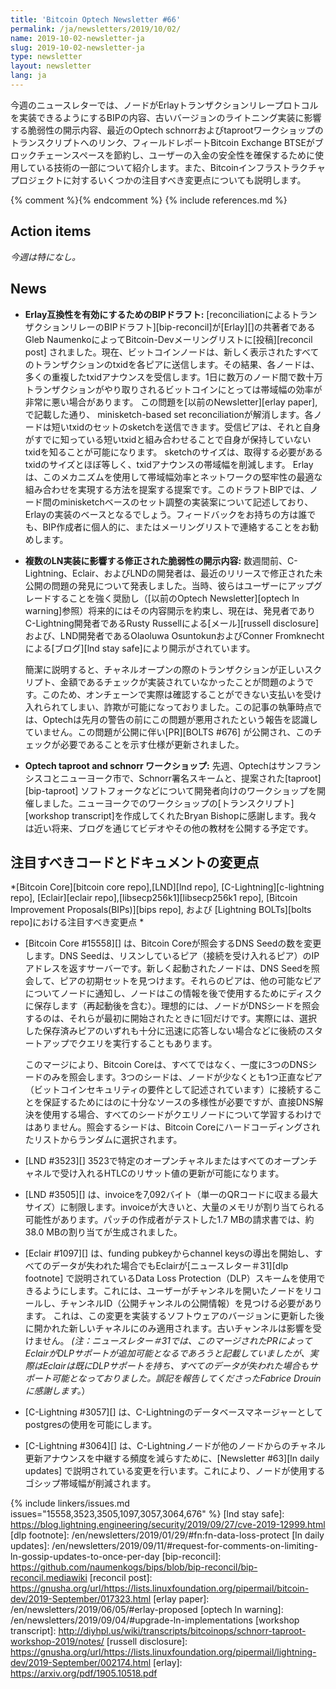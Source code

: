 ```yaml
---
title: 'Bitcoin Optech Newsletter #66'
permalink: /ja/newsletters/2019/10/02/
name: 2019-10-02-newsletter-ja
slug: 2019-10-02-newsletter-ja
type: newsletter
layout: newsletter
lang: ja
---
```

今週のニュースレターでは、ノードがErlayトランザクションリレープロトコルを実装できるようにするBIPの内容、古いバージョンのライトニング実装に影響する脆弱性の開示内容、最近のOptech schnorrおよびtaprootワークショップのトランスクリプトへのリンク、フィールドレポートBitcoin Exchange BTSEがブロックチェーンスペースを節約し、ユーザーの入金の安全性を確保するために使用している技術の一部について紹介します。また、Bitcoinインフラストラクチャプロジェクトに対するいくつかの注目すべき変更点についても説明します。

{% comment %}<!-- include references.md below the fold but above any Jekyll/Liquid variables-->{% endcomment %}
{% include references.md %}

## Action items

*今週は特になし。*

## News

- **Erlay互換性を有効にするためのBIPドラフト:** [reconciliationによるトランザクションリレーのBIPドラフト][bip-reconcil]が[Erlay][]の共著者であるGleb NaumenkoによってBitcoin-Devメーリングリストに[投稿][reconcil post] されました。現在、ビットコインノードは、新しく表示されたすべてのトランザクションのtxidを各ピアに送信します。その結果、各ノードは、多くの重複したtxidアナウンスを受信します。1日に数万のノード間で数十万トランザクションがやり取りされるビットコインにとっては帯域幅の効率が非常に悪い場合があります。
この問題を[以前のNewsletter][erlay paper],で記載した通り、 minisketch-based set reconciliationが解消します。各ノードは短いtxidのセットのsketchを送信できます。受信ピアは、それと自身がすでに知っている短いtxidと組み合わせることで自身が保持していないtxidを知ることが可能になります。
sketchのサイズは、取得する必要があるtxidのサイズとほぼ等しく、txidアナウンスの帯域幅を削減します。 Erlayは、このメカニズムを使用して帯域幅効率とネットワークの堅牢性の最適な組み合わせを実現する方法を提案する提案です。このドラフトBIPでは、ノード間のminisketchベースのセット調整の実装案について記述しており、Erlayの実装のベースとなるでしょう。フィードバックをお持ちの方は誰でも、BIP作成者に個人的に、またはメーリングリストで連絡することをお勧めします。


- **複数のLN実装に影響する修正された脆弱性の開示内容:** 数週間前、C-Lightning、Eclair、およびLNDの開発者は、最近のリリースで修正された未公開の問題の発見について発表しました。当時、彼らはユーザーにアップグレードすることを強く奨励し（[以前のOptech Newsletter][optech ln warning]参照）将来的にはその内容開示を約束し、現在は、発見者でありC-Lightning開発者であるRusty Russellによる[メール][russell disclosure] および、LND開発者であるOlaoluwa OsuntokunおよびConner Fromknechtによる[ブログ][lnd stay safe]により開示がされています。

    簡潔に説明すると、チャネルオープンの際のトランザクションが正しいスクリプト、金額であるチェックが実装されていなかったことが問題のようです。このため、オンチェーンで実際は確認することができない支払いを受け入れられてしまい、詐欺が可能になっておりました。この記事の執筆時点では、Optechは先月の警告の前にこの問題が悪用されたという報告を認識していません。この問題が公開に伴い[PR][BOLTS #676] が公開され、このチェックが必要であることを示す仕様が更新されました。

- **Optech taproot and schnorr ワークショップ:** 先週、Optechはサンフランシスコとニューヨーク市で、Schnorr署名スキームと、提案された[taproot][bip-taproot] ソフトフォークなどについて開発者向けのワークショップを開催しました。ニューヨークでのワークショップの[トランスクリプト][workshop transcript]を作成してくれたBryan Bishopに感謝します。我々は近い将来、ブログを通じてビデオやその他の教材を公開する予定です。

## 注目すべきコードとドキュメントの変更点

*[Bitcoin Core][bitcoin core repo],[LND][lnd repo], [C-Lightning][c-lightning repo], [Eclair][eclair repo],[libsecp256k1][libsecp256k1 repo], [Bitcoin Improvement Proposals(BIPs)][bips repo], および [Lightning BOLTs][bolts repo]における注目すべき変更点
*

- [Bitcoin Core #15558][] は、Bitcoin Coreが照会するDNS Seedの数を変更します。DNS Seedは、リスンしているピア（接続を受け入れるピア）のIPアドレスを返すサーバーです。新しく起動されたノードは、DNS Seedを照会して、ピアの初期セットを見つけます。それらのピアは、他の可能なピアについてノードに通知し、ノードはこの情報を後で使用するためにディスクに保存します（再起動後を含む）。理想的には、ノードがDNSシードを照会するのは、それらが最初に開始されたときに1回だけです。実際には、選択した保存済みピアのいずれも十分に迅速に応答しない場合などに後続のスタートアップでクエリを実行することもあります。

    このマージにより、Bitcoin Coreは、すべてではなく、一度に3つのDNSシードのみを照会します。3つのシードは、ノードが少なくとも1つ正直なピア（ビットコインセキュリティの要件として記述されています）に接続することを保証するためにはのに十分なソースの多様性が必要ですが、直接DNS解決を使用する場合、すべてのシードがクエリノードについて学習するわけではありません。照会するシードは、Bitcoin Coreにハードコーディングされたリストからランダムに選択されます。

- [LND #3523][] 3523で特定のオープンチャネルまたはすべてのオープンチャネルで受け入れるHTLCのリサット値の更新が可能になります。


- [LND #3505][] は、invoiceを7,092バイト（単一のQRコードに収まる最大サイズ）に制限します。invoiceが大きいと、大量のメモリが割り当てられる可能性があります。パッチの作成者がテストした1.7 MBの請求書では、約38.0 MBの割り当てが生成されました。


- [Eclair #1097][] は、funding pubkeyからchannel keysの導出を開始し、すべてのデータが失われた場合でもEclairが[ニュースレター＃31][dlp footnote] で説明されているData Loss Protection（DLP）スキームを使用できるようにします。これには、ユーザーがチャンネルを開いたノードをリコールし、チャンネルID（公開チャンネルの公開情報）を見つける必要があります。
これは、この変更を実装するソフトウェアのバージョンに更新した後に開かれた新しいチャネルにのみ適用されます。古いチャンネルは影響を受けません。 *(注：ニュースレター＃31では、このマージされたPRによってEclairがDLPサポートが追加可能となるであろうと記載していましたが、実際はEclairは既にDLPサポートを持ち、すべてのデータが失われた場合もサポート可能となっておりました。誤記を報告してくださったFabrice Drouinに感謝します。*）

- [C-Lightning #3057][] は、C-Lightningのデータベースマネージャーとしてpostgresの使用を可能にします。

- [C-Lightning #3064][] は、C-Lightningノードが他のノードからのチャネル更新アナウンスを中継する頻度を減らすために、[Newsletter #63][ln daily updates] で説明されている変更を行います。これにより、ノードが使用するゴシップ帯域幅が削減されます。

{% include linkers/issues.md issues="15558,3523,3505,1097,3057,3064,676" %}
[lnd stay safe]: https://blog.lightning.engineering/security/2019/09/27/cve-2019-12999.html
[dlp footnote]: /en/newsletters/2019/01/29/#fn:fn-data-loss-protect
[ln daily updates]: /en/newsletters/2019/09/11/#request-for-comments-on-limiting-ln-gossip-updates-to-once-per-day
[bip-reconcil]: https://github.com/naumenkogs/bips/blob/bip-reconcil/bip-reconcil.mediawiki
[reconcil post]: https://gnusha.org/url/https://lists.linuxfoundation.org/pipermail/bitcoin-dev/2019-September/017323.html
[erlay paper]: /en/newsletters/2019/06/05/#erlay-proposed
[optech ln warning]: /en/newsletters/2019/09/04/#upgrade-ln-implementations
[workshop transcript]: http://diyhpl.us/wiki/transcripts/bitcoinops/schnorr-taproot-workshop-2019/notes/
[russell disclosure]: https://gnusha.org/url/https://lists.linuxfoundation.org/pipermail/lightning-dev/2019-September/002174.html
[erlay]: https://arxiv.org/pdf/1905.10518.pdf
